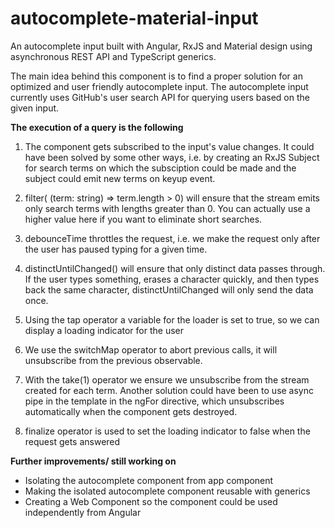 # autocomplete-material-input
An autocomplete input built with Angular, RxJS and Material design using asynchronous REST API and TypeScript generics.

The main idea behind this component is to find a proper solution for an optimized and user friendly autocomplete input.
The autocomplete input currently uses GitHub's user search API for querying users based on the given input.

**The execution of a query is the following**
1. The component gets subscribed to the input's value changes. It could have been solved by some other ways, i.e. by creating an RxJS Subject for search terms on which the subsciption could be made and the subject could emit new terms on keyup event.

2. filter( (term: string) => term.length > 0) will ensure that the stream emits only search terms with lengths greater than 0. You can actually use a higher value here if you want to eliminate short searches.

3. debounceTime throttles the request, i.e. we make the request only after the user has paused typing for a given time.

4. distinctUntilChanged() will ensure that only distinct data passes through. If the user types something, erases a character quickly, and then types back the same character, distinctUntilChanged will only send the data once.

5. Using the tap operator a variable for the loader is set to true, so we can display a loading indicator for the user

6. We use the switchMap operator to abort previous calls, it will unsubscribe from the previous observable.

7. With the take(1) operator we ensure we unsubscribe from the stream created for each term. Another solution could have been to use async pipe in the template in the ngFor directive, which unsubscribes automatically when the component gets destroyed.

8. finalize operator is used to set the loading indicator to false when the request gets answered

**Further improvements/ still working on**
- Isolating the autocomplete component from app component
- Making the isolated autocomplete component reusable with generics
- Creating a Web Component so the component could be used independently from Angular
